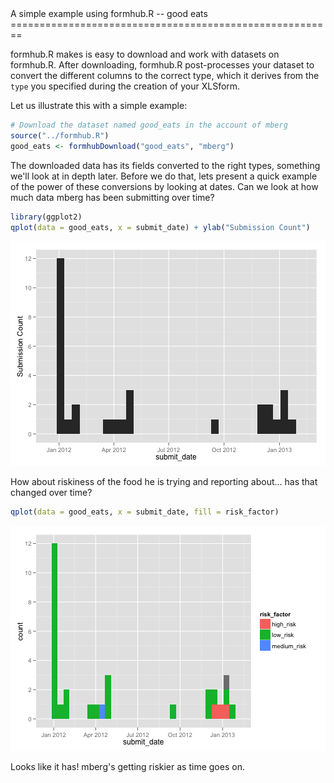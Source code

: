 <link href="http://kevinburke.bitbucket.org/markdowncss/markdown.css" rel="stylesheet"></link>
A simple example using formhub.R -- good eats
========================================================

formhub.R makes is easy to download and work with datasets on formhub.R. After downloading, formhub.R post-processes your dataset to convert the different columns to the correct type, which it derives from the `type` you specified during the creation of your XLSform.

Let us illustrate this with a simple example:



```r
# Download the dataset named good_eats in the account of mberg
source("../formhub.R")
good_eats <- formhubDownload("good_eats", "mberg")
```




The downloaded data has its fields converted to the right types, something we'll look at in depth later. Before we do that, lets present a quick example of the power of these conversions by looking at dates. Can we look at how much data mberg has been submitting over time?



```r
library(ggplot2)
qplot(data = good_eats, x = submit_date) + ylab("Submission Count")
```

![plot of chunk plot1](figure/plot1.png) 


How about riskiness of the food he is trying and reporting about... has that changed over time?


```r
qplot(data = good_eats, x = submit_date, fill = risk_factor)
```

![plot of chunk plot2](figure/plot2.png) 

Looks like it has! mberg's getting riskier as time goes on.
